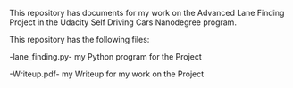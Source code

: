 
This repository has documents for my work on the Advanced Lane Finding Project in the Udacity Self Driving Cars Nanodegree program.

This repository has the following files:

-lane_finding.py- my Python program for the Project

-Writeup.pdf- my Writeup for my work on the Project
